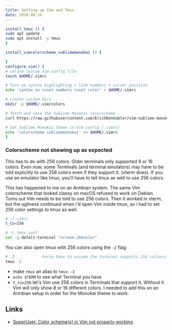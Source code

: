 ```yaml
---
title: Setting up Vim and Tmux
date: 2018-08-16
---
```




```bash
install_tmux () {
sudo apt update 
sudo apt install -y tmux
}

install_vimcolorscheme_sublimemonokai () {

}
configure_vim() {
# cerate custom Vim config file
touch $HOME/.vimrc

# Turn on syntax highlighting + line numbers + cursor position
echo 'syntax on \nset numbers \nset ruler' > $HOME/.vimrc

# create custom dirs
mkdir -p $HOME/.vim/colors

# fetch and save the Sublime Monokai colorscheme
curl https://raw.githubusercontent.com/ErichDonGubler/vim-sublime-monokai/master/colors/sublimemonokai.vim > $HOME/.vim/colors/sublimemonokai.vim

# Set Sublime Monokai theme in Vim config (.vimrc)
echo 'colorscheme sublimemonokai' >> $HOME/.vimrc
}
```

### Colorscheme not showing up as expected

This has to do with 256 colors. Older terminals only supported 8 or 16 colors. Even now, some Terminals (and terminal emulators) may have to be told explicitly to use 256 colors even if they support it. (xterm does). If you use an emulator like tmux, you'll have to tell tmux as well to use 256 colors.

This has happened to me on an Armbian system. The same Vim colorscheme that looked classy on macOS refused to work on Debian. Turns out Vim needs to be told to use 256 colors. Then it worked in xterm, but the ugliness continued when i'd open Vim inside tmux, so i had to set 256 color settings to tmux as well. 

```bash
# ~/.vimrc
t_Co=256

# ~/.tmux.conf
set -g defalt-terminal "screen-256color"
```

You can also open tmux with 256 colors using the `-2` flag: 

```bash
# -2            Force tmux to assume the terminal supports 256 colours.
tmux -2
```

- make `tmux` an alias to `tmux -2`
- `echo $TERM` to see what Terminal you have 
- `t_Co=256` let's Vim use 256 colors in Terminals that support it. Without it Vim will only show 8 or 16 different colors. I needed to add this on an Armbian setup in order for the Monokai theme to work.

Links
---

- [SuperUser: Color scheme(s) in Vim not properly working](https://superuser.com/questions/917835/color-schemes-in-vim-not-properly-working)

